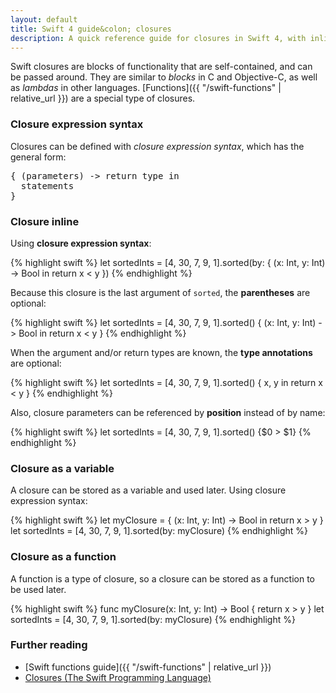 ```yaml
---
layout: default
title: Swift 4 guide&colon; closures
description: A quick reference guide for closures in Swift 4, with inline closures, closures as variables, and closures as functions.
---
```


Swift closures are blocks of functionality that are self-contained, and can be passed around. They are similar to _blocks_ in C and Objective-C, as well as _lambdas_ in other languages. [Functions]({{ "/swift-functions" | relative_url }}) are a special type of closures.

### Closure expression syntax

Closures can be defined with _closure expression syntax_, which has the general form:

<pre class="with-placeholders">
{ (<span class="placeholder">parameters</span>) -> <span class="placeholder">return type</span> in
  <span class="placeholder">statements</span>
}
</pre>

### Closure inline

Using **closure expression syntax**:

{% highlight swift %}
let sortedInts = [4, 30, 7, 9, 1].sorted(by: { (x: Int, y: Int) -> Bool in
  return x < y
})
{% endhighlight %}

Because this closure is the last argument of `sorted`, the **parentheses** are optional:

{% highlight swift %}
let sortedInts = [4, 30, 7, 9, 1].sorted() { (x: Int, y: Int) -> Bool in
  return x < y
}
{% endhighlight %}

When the argument and/or return types are known, the **type annotations** are optional:

{% highlight swift %}
let sortedInts = [4, 30, 7, 9, 1].sorted() { x, y in
  return x < y
}
{% endhighlight %}

Also, closure parameters can be referenced by **position** instead of by name:

{% highlight swift %}
let sortedInts = [4, 30, 7, 9, 1].sorted() {$0 > $1}
{% endhighlight %}

### Closure as a variable

A closure can be stored as a variable and used later. Using closure expression syntax:

{% highlight swift %}
let myClosure = { (x: Int, y: Int) -> Bool in
  return x > y
}
let sortedInts = [4, 30, 7, 9, 1].sorted(by: myClosure)
{% endhighlight %}

### Closure as a function

A function is a type of closure, so a closure can be stored as a function to be used later.

{% highlight swift %}
func myClosure(x: Int, y: Int) -> Bool {
  return x > y
}
let sortedInts = [4, 30, 7, 9, 1].sorted(by: myClosure)
{% endhighlight %}

### Further reading

* [Swift functions guide]({{ "/swift-functions" | relative_url }})
* [Closures (The Swift Programming Language)](https://developer.apple.com/library/content/documentation/Swift/Conceptual/Swift_Programming_Language/Closures.html)
